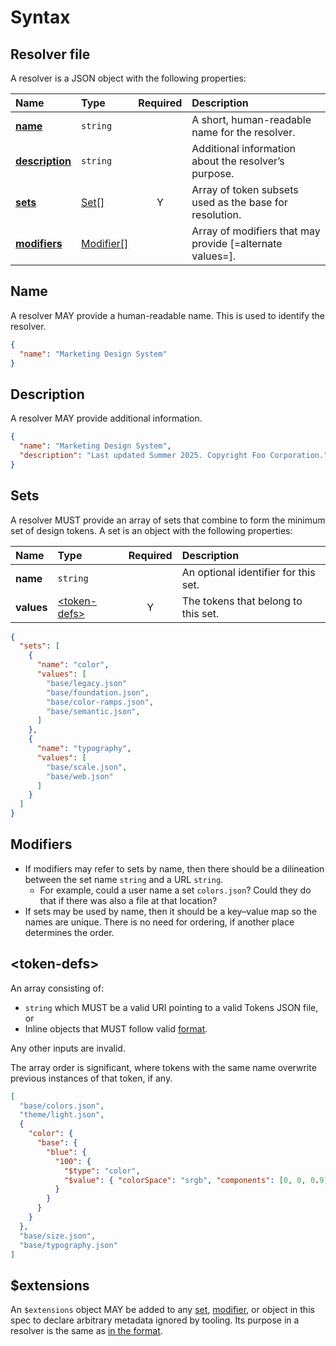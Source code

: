 # Syntax

## Resolver file

A resolver is a JSON object with the following properties:

| Name                            | Type                     | Required | Description                                               |
| :------------------------------ | :----------------------- | :------: | :-------------------------------------------------------- |
| [**name**](#name)               | `string`                 |          | A short, human-readable name for the resolver.            |
| [**description**](#description) | `string`                 |          | Additional information about the resolver’s purpose.      |
| [**sets**](#sets)               | [Set[]](#set)            |    Y     | Array of token subsets used as the base for resolution.   |
| [**modifiers**](#modifiers)     | [Modifier[]](#modifiers) |          | Array of modifiers that may provide [=alternate values=]. |

## Name

A resolver MAY provide a human-readable name. This is used to identify the resolver.

<aside class="example" title="name">

```json
{
  "name": "Marketing Design System"
}
```

</aside>

## Description

A resolver MAY provide additional information.

<aside class="example" title="name">

```json
{
  "name": "Marketing Design System",
  "description": "Last updated Summer 2025. Copyright Foo Corporation."
}
```

</aside>

## Sets

A resolver MUST provide an array of sets that combine to form the minimum set of design tokens. A set is an object with the following properties:

| Name       | Type                              | Required | Description                          |
| :--------- | :-------------------------------- | :------: | :----------------------------------- |
| **name**   | `string`                          |          | An optional identifier for this set. |
| **values** | [&lt;token-defs&gt;](#token-defs) |    Y     | The tokens that belong to this set.  |

<aside class="example" title="Sets">

```json
{
  "sets": [
    {
      "name": "color",
      "values": [
        "base/legacy.json"
        "base/foundation.json",
        "base/color-ramps.json",
        "base/semantic.json",
      ]
    },
    {
      "name": "typography",
      "values": [
        "base/scale.json",
        "base/web.json"
      ]
    }
  ]
}
```

</aside>

## Modifiers

<aside class="issue">

- If modifiers may refer to sets by name, then there should be a dilineation between the set name `string` and a URL `string`.
  - For example, could a user name a set `colors.json`? Could they do that if there was also a file at that location?
- If sets may be used by name, then it should be a key–value map so the names are unique. There is no need for ordering, if another place determines the order.

</aside>

## &lt;token-defs&gt;

An array consisting of:

- `string` which MUST be a valid URI pointing to a valid Tokens JSON file, or
- Inline objects that MUST follow valid [format](../format/).

Any other inputs are invalid.

The array order is significant, where tokens with the same name overwrite previous instances of that token, if any.

<aside class="example" title="&lt;token-defs&gt;">

```json
[
  "base/colors.json",
  "theme/light.json",
  {
    "color": {
      "base": {
        "blue": {
          "100": {
            "$type": "color",
            "$value": { "colorSpace": "srgb", "components": [0, 0, 0.9] }
          }
        }
      }
    }
  },
  "base/size.json",
  "base/typography.json"
]
```

</aside>

## $extensions

An `$extensions` object MAY be added to any [set](#set), [modifier](#modifier), or object in this spec to declare arbitrary metadata ignored by tooling. Its purpose in a resolver is the same as [in the format](../format/#extensions).
